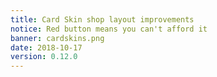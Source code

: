 ```yaml
---
title: Card Skin shop layout improvements
notice: Red button means you can't afford it
banner: cardskins.png
date: 2018-10-17
version: 0.12.0
---
```

